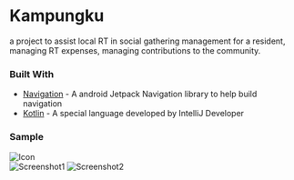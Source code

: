 # Kampungku
a project to assist local RT in social gathering management for a resident, managing RT expenses, managing contributions to the community.

### Built With
- [Navigation](https://developer.android.com/guide/navigation) - A android Jetpack Navigation library to help build navigation
- [Kotlin](https://kotlinlang.org/) - A special language developed by IntelliJ Developer

### Sample
![Icon](https://raw.githubusercontent.com/Miftahunajat/managemenRT/master/app/src/main/res/mipmap-xxxhdpi/ic_launcher_round.png)
<br>
![Screenshot1](https://lh3.googleusercontent.com/3P6g-1Eof_1dOM_JoBtFZqHeKa5d31Lja9q5LuJw7zGetvdtXOcGWLWt9Ci_eCk4Hdx-=w720-h310-rw)
![Screenshot2](https://lh3.googleusercontent.com/x1-9SgqDAYKnS5a24HuSf4SGVeCX4ADxW5nfX_N-Phr2f94PjGdMNXKBLkj2kjsRfb4G=w720-h310-rw)
